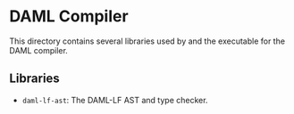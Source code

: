 # DAML Compiler

This directory contains several libraries used by and the executable for the
DAML compiler.

## Libraries

* `daml-lf-ast`: The DAML-LF AST and type checker.
